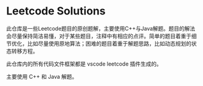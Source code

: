 # Leetcode Solutions

此仓库是一些Leetcode题目的原创题解，主要使用C++与Java解题。题目的解法会尽量保持简洁易懂，对于某些题目，注释中有相应的点评。简单的题目着重于细节优化，比如尽量使用原地算法；困难的题目着重于解题思路，比如动态规划的状态转移方程。

此仓库内的所有代码文件框架都是 vscode leetcode 插件生成的。

主要使用 C++ 和 Java 解题。

